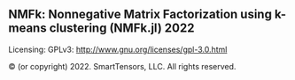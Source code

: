 NMFk: Nonnegative Matrix Factorization using k-means clustering (NMFk.jl) 2022
---------------

Licensing: GPLv3: http://www.gnu.org/licenses/gpl-3.0.html

© (or copyright) 2022. SmartTensors, LLC. All rights reserved.